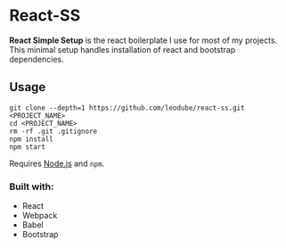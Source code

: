 # React-SS
**React Simple Setup** is the react boilerplate I use for most of my projects. This minimal setup handles installation of react and bootstrap dependencies.

## Usage
```
git clone --depth=1 https://github.com/leodube/react-ss.git <PROJECT_NAME>
cd <PROJECT_NAME>
rm -rf .git .gitignore
npm install
npm start
```
Requires [Node.js](https://nodejs.org/en/download/) and `npm`.

### Built with:
- React
- Webpack
- Babel
- Bootstrap
